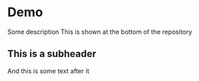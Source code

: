 # Demo

Some description
This is shown at the bottom of the repository

## This is a subheader

And this is some text after it
